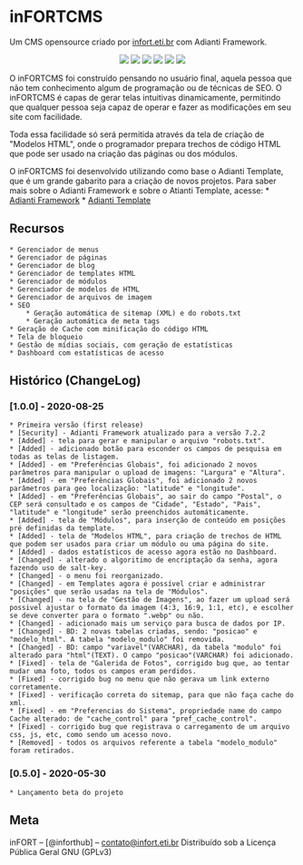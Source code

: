 # inFORTCMS
Um CMS opensource criado por <a href="https://www.infort.eti.br" target="_blank" rel="noopener">infort.eti.br</a> com Adianti Framework.

<p align="center">
<img src="https://img.shields.io/badge/VERSÃO-1.0.0-green">
<img src="https://img.shields.io/badge/Licença-GNU 3.0-success">
<img src="https://img.shields.io/badge/PHP-inFORT-blue">
<img src="https://img.shields.io/badge/PHP-Adianti-blue">
<img src="https://img.shields.io/badge/PHP->7.2-blueviolet">
<img src="https://img.shields.io/badge/PHP-MySQL-blueviolet">
</p>


O inFORTCMS foi construído pensando no usuário final, aquela pessoa que não tem conhecimento algum de programação ou de técnicas de SEO. O inFORTCMS é capas de gerar telas intuitivas dinamicamente, permitindo que qualquer pessoa seja capaz de operar e fazer as modificações em seu site com facilidade.

Toda essa facilidade só será permitida através da tela de criação de "Modelos HTML", onde o programador prepara trechos de código HTML que pode ser usado na criação das páginas ou dos módulos.

O inFORTCMS foi desenvolvido utilizando como base o Adianti Template, que é um grande gabarito para a criação de novos projetos. Para saber mais sobre o Adianti Framework e sobre o Atianti Template, acesse:
    * <a href="https://adianti.com.br/framework" target="_blank" rel="noopener">Adianti Framework</a>
    * <a href="https://adianti.com.br/framework-template" target="_blank" rel="noopener">Adianti Template</a>


## Recursos

	* Gerenciador de menus
	* Gerenciador de páginas
	* Gerenciador de blog
	* Gerenciador de templates HTML
	* Gerenciador de módulos
	* Gerenciador de modelos de HTML
	* Gerenciador de arquivos de imagem
	* SEO
		* Geração automática de sitemap (XML) e do robots.txt
		* Geração automática de meta tags
	* Geração de Cache com minificação do código HTML
	* Tela de bloqueio
    * Gestão de mídias sociais, com geração de estatísticas
    * Dashboard com estatísticas de acesso


## Histórico (ChangeLog)

### [1.0.0] - 2020-08-25
    * Primeira versão (first release)
    * [Security] - Adianti Framework atualizado para a versão 7.2.2
    * [Added] - tela para gerar e manipular o arquivo "robots.txt".
    * [Added] - adicionado botão para esconder os campos de pesquisa em todas as telas de listagem.
    * [Added] - em "Preferências Globais", foi adicionado 2 novos parâmetros para manipular o upload de imagens: "Largura" e "Altura".
    * [Added] - em "Preferências Globais", foi adicionado 2 novos parâmetros para geo localização: "latitude" e "longitude".
    * [Added] - em "Preferências Globais", ao sair do campo "Postal", o CEP será consultado e os campos de "Cidade", "Estado", "Pais", "latitude" e "longitude" serão preenchidos automáticamente.
    * [Added] - tela de "Módulos", para inserção de conteúdo em posições pré definidas da template.
    * [Added] - tela de "Modelos HTML", para criação de trechos de HTML que podem ser usados para criar um módulo ou uma página do site.
    * [Added] - dados estatísticos de acesso agora estão no Dashboard.
    * [Changed] - alterado o algoritimo de encriptação da senha, agora fazendo uso de salt-key.
    * [Changed] - o menu foi reorganizado.
    * [Changed] - em Templates agora é possível criar e administrar "posições" que serão usadas na tela de "Módulos".
	* [Changed] - na tela de "Gestão de Imagens", ao fazer um upload será possivel ajustar o formato da imagem (4:3, 16:9, 1:1, etc), e escolher se deve converter para o formato ".webp" ou não.
    * [Changed] - adicionado mais um serviço para busca de dados por IP.
    * [Changed] - BD: 2 novas tabelas criadas, sendo: "posicao" e "modelo_html". A tabela "modelo_modulo" foi removida.
    * [Changed] - BD: campo "variavel"(VARCHAR), da tabela "modulo" foi alterado para "html"(TEXT). O campo "posicao"(VARCHAR) foi adicionado.
    * [Fixed] - tela de "Galerida de Fotos", corrigido bug que, ao tentar mudar uma foto, todos os campos eram perdidos.
    * [Fixed] - corrigido bug no menu que não gerava um link externo corretamente.
    * [Fixed] - verificação correta do sitemap, para que não faça cache do xml.
    * [Fixed] - em "Preferencias do Sistema", propriedade name do campo Cache alterado: de "cache_control" para "pref_cache_control".
    * [Fixed] - corrigido bug que registrava o carregamento de um arquivo css, js, etc, como sendo um acesso novo.
    * [Removed] - todos os arquivos referente a tabela "modelo_modulo" foram retirados.

### [0.5.0] - 2020-05-30
    * Lançamento beta do projeto



## Meta

inFORT – [@inforthub] – contato@infort.eti.br
Distribuído sob a Licença Pública Geral GNU (GPLv3) 
